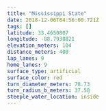 ```yaml
---
title: "Mississippi State"
date: 2018-12-06T04:56:00.721Z
tags: []
latitude: 33.4650807
longitude: -88.7938821
elevation_meters: 104
distance_meters: 400
lap_lanes: 9
home_lanes: 9
surface_type: artificial
surface_color: red
turn_diameter_meters: 78.73
turn_radius_b_meters: 37.58
steeple_water_location: inside
---
```

